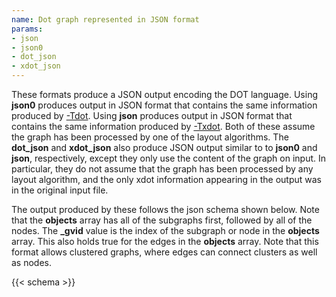 ```yaml
---
name: Dot graph represented in JSON format
params:
- json
- json0
- dot_json
- xdot_json
---
```

These formats produce a JSON output encoding the DOT language.
Using **json0** produces output in JSON format that contains the
same information produced by [-Tdot](#d:dot).
Using **json** produces output in JSON format that contains the
same information produced by [-Txdot](#d:xdot).
Both of these assume the graph has been processed by one of the layout
algorithms.
The **dot_json** and **xdot_json** also produce JSON output similar to
to **json0** and **json**, respectively, except they only use the
content of the graph on input. In particular, they do not assume that the
graph has been processed by any layout algorithm, and the only xdot information
appearing in the output was in the original input file.

The output produced by these follows the json schema shown below.
Note that the **objects** array has all of the subgraphs first,
followed by all of the nodes. The **_gvid** value is the index of
the subgraph or node in the **objects** array. This also holds
true for the edges in the **objects** array. Note that this format
allows clustered graphs, where edges can connect clusters as well as nodes.

<style>
.jsontable {
    border: 1px solid black;
    background-color: beige;
}
</style>

{{< schema >}}

